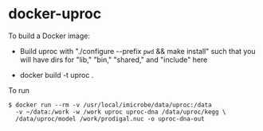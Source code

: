 # docker-uproc

To build a Docker image:

* Build uproc with "./configure --prefix `pwd` && make install" such that you 
  will have dirs for "lib," "bin," "shared," and "include" here

* docker build -t uproc .

To run

    $ docker run --rm -v /usr/local/imicrobe/data/uproc:/data 
      -v ~/data:/work -w /work uproc uproc-dna /data/uproc/kegg \
      /data/uproc/model /work/prodigal.nuc -o uproc-dna-out
